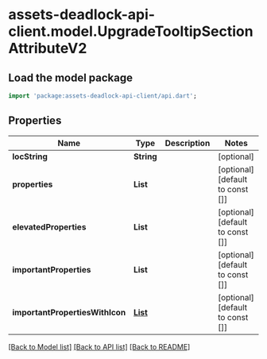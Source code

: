 # assets-deadlock-api-client.model.UpgradeTooltipSectionAttributeV2

## Load the model package
```dart
import 'package:assets-deadlock-api-client/api.dart';
```

## Properties
Name | Type | Description | Notes
------------ | ------------- | ------------- | -------------
**locString** | **String** |  | [optional] 
**properties** | **List<String>** |  | [optional] [default to const []]
**elevatedProperties** | **List<String>** |  | [optional] [default to const []]
**importantProperties** | **List<String>** |  | [optional] [default to const []]
**importantPropertiesWithIcon** | [**List<UpgradeTooltipSectionAttributeV2ImportantPropertyWithIcon>**](UpgradeTooltipSectionAttributeV2ImportantPropertyWithIcon.md) |  | [optional] [default to const []]

[[Back to Model list]](../README.md#documentation-for-models) [[Back to API list]](../README.md#documentation-for-api-endpoints) [[Back to README]](../README.md)


